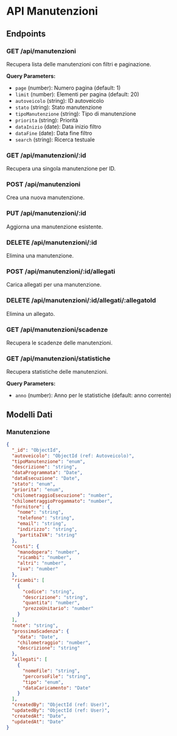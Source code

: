 # API Manutenzioni

## Endpoints

### GET /api/manutenzioni
Recupera lista delle manutenzioni con filtri e paginazione.

**Query Parameters:**
- `page` (number): Numero pagina (default: 1)
- `limit` (number): Elementi per pagina (default: 20)
- `autoveicolo` (string): ID autoveicolo
- `stato` (string): Stato manutenzione
- `tipoManutenzione` (string): Tipo di manutenzione
- `priorita` (string): Priorità
- `dataInizio` (date): Data inizio filtro
- `dataFine` (date): Data fine filtro
- `search` (string): Ricerca testuale

### GET /api/manutenzioni/:id
Recupera una singola manutenzione per ID.

### POST /api/manutenzioni
Crea una nuova manutenzione.

### PUT /api/manutenzioni/:id
Aggiorna una manutenzione esistente.

### DELETE /api/manutenzioni/:id
Elimina una manutenzione.

### POST /api/manutenzioni/:id/allegati
Carica allegati per una manutenzione.

### DELETE /api/manutenzioni/:id/allegati/:allegatoId
Elimina un allegato.

### GET /api/manutenzioni/scadenze
Recupera le scadenze delle manutenzioni.

### GET /api/manutenzioni/statistiche
Recupera statistiche delle manutenzioni.

**Query Parameters:**
- `anno` (number): Anno per le statistiche (default: anno corrente)

## Modelli Dati

### Manutenzione
```json
{
  "_id": "ObjectId",
  "autoveicolo": "ObjectId (ref: Autoveicolo)",
  "tipoManutenzione": "enum",
  "descrizione": "string",
  "dataProgrammata": "Date",
  "dataEsecuzione": "Date",
  "stato": "enum",
  "priorita": "enum",
  "chilometraggioEsecuzione": "number",
  "chilometraggioProgammato": "number",
  "fornitore": {
    "nome": "string",
    "telefono": "string",
    "email": "string",
    "indirizzo": "string",
    "partitaIVA": "string"
  },
  "costi": {
    "manodopera": "number",
    "ricambi": "number",
    "altri": "number",
    "iva": "number"
  },
  "ricambi": [
    {
      "codice": "string",
      "descrizione": "string",
      "quantita": "number",
      "prezzoUnitario": "number"
    }
  ],
  "note": "string",
  "prossimaScadenza": {
    "data": "Date",
    "chilometraggio": "number",
    "descrizione": "string"
  },
  "allegati": [
    {
      "nomeFile": "string",
      "percorsoFile": "string",
      "tipo": "enum",
      "dataCaricamento": "Date"
    }
  ],
  "createdBy": "ObjectId (ref: User)",
  "updatedBy": "ObjectId (ref: User)",
  "createdAt": "Date",
  "updatedAt": "Date"
}